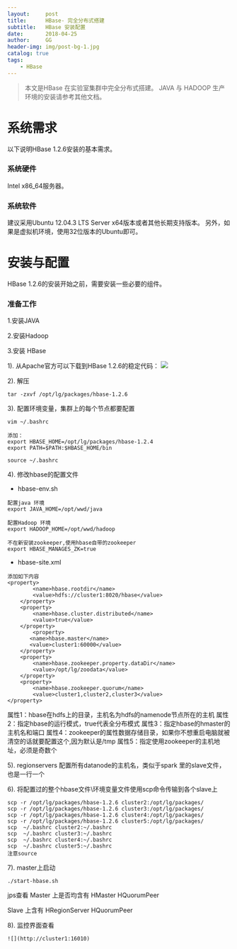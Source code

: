 ```yaml
---
layout:     post
title:      HBase- 完全分布式搭建
subtitle:   HBase 安装配置
date:       2018-04-25
author:     GG
header-img: img/post-bg-1.jpg
catalog: true
tags:
    - HBase
---
```




>  
>  本文是HBase 在实验室集群中完全分布式搭建。
>  JAVA 与 HADOOP 生产环境的安装请参考其他文档。
> 

#	系统需求
以下说明HBase 1.2.6安装的基本需求。
###	系统硬件
Intel x86_64服务器。
### 系统软件
建议采用Ubuntu 12.04.3 LTS Server x64版本或者其他长期支持版本。
另外，如果是虚拟机环境，使用32位版本的Ubuntu即可。


#	安装与配置
HBase 1.2.6的安装开始之前，需要安装一些必要的组件。
###	准备工作
1.安装JAVA

2.安装Hadoop

3.安装 HBase

1). 从Apache官方可以下载到HBase 1.2.6的稳定代码：
![](http://mirror.bit.edu.cn/apache/hbase/stable/)

2). 解压
```
tar -zxvf /opt/lg/packages/hbase-1.2.6
```

3). 配置环境变量，集群上的每个节点都要配置 
```
vim ~/.bashrc

添加：
export HBASE_HOME=/opt/lg/packages/hbase-1.2.4
export PATH=$PATH:$HBASE_HOME/bin

source ~/.bashrc
```

4). 修改hbase的配置文件 
* hbase-env.sh
```
配置java 环境
export JAVA_HOME=/opt/wwd/java

配置Hadoop 环境
export HADOOP_HOME=/opt/wwd/hadoop

不在新安装zookeeper,使用hbase自带的zookeeper
export HBASE_MANAGES_ZK=true
```

* hbase-site.xml 
```
添加如下内容
<property>
		<name>hbase.rootdir</name>
		<value>hdfs://cluster1:8020/hbase</value>
	</property>
	<property>
		<name>hbase.cluster.distributed</name>
		<value>true</value>
	</property>
        <property>
	   <name>hbase.master</name>
	   <value>cluster1:60000</value>
	</property>
	<property>
		<name>hbase.zookeeper.property.dataDir</name>
		<value>/opt/lg/zoodata</value>
	</property>
	<property>
		<name>hbase.zookeeper.quorum</name>
		<value>cluster1,cluster2,cluster3</value>
</property>
```

属性1：hbase在hdfs上的目录，主机名为hdfs的namenode节点所在的主机 
属性2：指定hbase的运行模式，true代表全分布模式 
属性3：指定hbase的hmaster的主机名和端口 
属性4：zookeeper的属性数据存储目录，如果你不想重启电脑就被清空的话就要配置这个,因为默认是/tmp
属性5：指定使用zookeeper的主机地址，必须是奇数个 

5). regionservers
配置所有datanode的主机名，类似于spark 里的slave文件，也是一行一个

6). 将配置过的整个hbase文件\环境变量文件使用scp命令传输到各个slave上
```
scp -r /opt/lg/packages/hbase-1.2.6 cluster2:/opt/lg/packages/
scp -r /opt/lg/packages/hbase-1.2.6 cluster3:/opt/lg/packages/
scp -r /opt/lg/packages/hbase-1.2.6 cluster4:/opt/lg/packages/
scp -r /opt/lg/packages/hbase-1.2.6 cluster5:/opt/lg/packages/
scp  ~/.bashrc cluster2:~/.bashrc
scp  ~/.bashrc cluster3:~/.bashrc
scp  ~/.bashrc cluster4:~/.bashrc
scp  ~/.bashrc cluster5:~/.bashrc
注意source
```

7). master上启动
```
./start-hbase.sh
```
jps查看 Master 上是否均含有 HMaster  HQuorumPeer

Slave 上含有  HRegionServer  HQuorumPeer

8). 监控界面查看
```
![](http://cluster1:16010)
```
